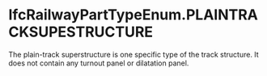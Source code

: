 IfcRailwayPartTypeEnum.PLAINTRACKSUPESTRUCTURE
==============================================
The plain-track superstructure is one specific type of the track structure. It
does not contain any turnout panel or dilatation panel.


